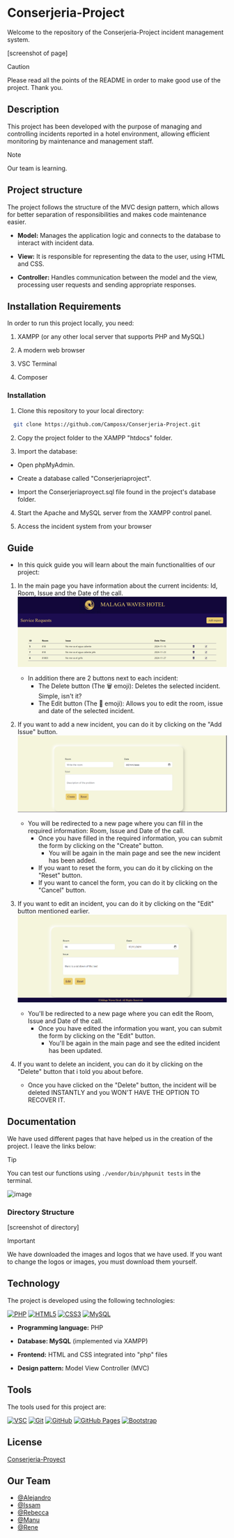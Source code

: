 # Conserjeria-Project
Welcome to the repository of the Conserjeria-Project incident management system.

[screenshot of page]

>[!CAUTION]
>Please read all the points of the README in order to make good use of the project. Thank you.

## Description
This project has been developed with the purpose of managing and controlling incidents reported in a hotel environment, allowing efficient monitoring by maintenance and management staff.

>[!NOTE]
>Our team is learning.

## Project structure
The project follows the structure of the MVC design pattern, which allows for better separation of responsibilities and makes code maintenance easier.

- **Model:** Manages the application logic and connects to the database to interact with incident data.

- **View:** It is responsible for representing the data to the user, using HTML and CSS.

- **Controller:** Handles communication between the model and the view, processing user requests and sending appropriate responses.

## Installation Requirements
In order to run this project locally, you need:

  1. XAMPP (or any other local server that supports PHP and MySQL)

  2. A modern web browser

  3. VSC Terminal

  4. Composer

### Installation
1. Clone this repository to your local directory:

```bash
  git clone https://github.com/Camposx/Conserjeria-Project.git
```

2. Copy the project folder to the XAMPP "htdocs" folder.

3. Import the database:
- Open phpMyAdmin.

- Create a database called "Conserjeriaproject".

- Import the Conserjeriaproyect.sql file found in the project's database folder.

4. Start the Apache and MySQL server from the XAMPP control panel.

5. Access the incident system from your browser

## Guide
- In this quick guide you will learn about the main functionalities of our project:


1. In the main page you have information about the current incidents: Id, Room, Issue and the Date of the call.
![screenshot of our main page](/public/img/indexMalagaWavesHotel.png)
    - In addition there are 2 buttons next to each incident: 
      - The Delete button (The 🗑️ emoji): Deletes the selected incident. Simple, isn't it?
      - The Edit button (The 📝 emoji): Allows you to edit the room, issue and date of the selected incident.
  
2. If you want to add a new incident, you can do it by clicking on the "Add Issue" button.
![Our new calls form ](/public/img/form.png)
    - You will be redirected to a new page where you can fill in the required information: Room, Issue and Date of the call.
      - Once you have filled in the required information, you can submit the form by clicking on the "Create" button.
        - You will be again in the main page and see the new incident has been added.
      - If you want to reset the form, you can do it by clicking on the "Reset" button.
      - If you want to cancel the form, you can do it by clicking on the "Cancel" button.

3. If you want to edit an incident, you can do it by clicking on the "Edit" button mentioned earlier.
![Our edit form ](/public/img/editForm.png)
     - You'll be redirected to a new page where you can edit the Room, Issue and Date of the call.
        - Once you have edited the information you want, you can submit the form by clicking on the "Edit" button.
          - You'll be again in the main page and see the edited incident has been updated.

4. If you want to delete an incident, you can do it by clicking on the "Delete" button that i told you about before.
    - Once you have clicked on the "Delete" button, the incident will be deleted INSTANTLY and you WON'T HAVE THE OPTION TO RECOVER IT.

## Documentation
We have used different pages that have helped us in the creation of the project. I leave the links below:

>[!TIP]
>You can test our functions using `./vendor/bin/phpunit tests` in the terminal.

![image](https://github.com/user-attachments/assets/d35188bd-2cf2-4a30-8b25-a9c7ec893e82)

### Directory Structure
[screenshot of directory]

>[!IMPORTANT]
>We have downloaded the images and logos that we have used. If you want to change the logos or images, you must download them yourself.

## Technology
The project is developed using the following technologies:

<a href='#777BB4' target="_blank"><img alt='PHP' src='https://img.shields.io/badge/PHP-100000?style=for-the-badge&logo=PHP&logoColor=FFFFFF&labelColor=8892be&color=8892be'/></a>
<a href='https://github.com/shivamkapasia0' target="_blank"><img alt='HTML5' src='https://img.shields.io/badge/HTML5-100000?style=for-the-badge&logo=HTML5&logoColor=white&labelColor=E34F26&color=E34F26'/></a>
<a href='https://github.com/shivamkapasia0' target="_blank"><img alt='CSS3' src='https://img.shields.io/badge/CSS3-100000?style=for-the-badge&logo=CSS3&logoColor=white&labelColor=1572B6&color=1572B6'/></a>
<a href='#4479A1' target="_blank"><img alt='MySQL' src='https://img.shields.io/badge/MySQL-100000?style=for-the-badge&logo=MySQL&logoColor=white&labelColor=00758f&color=00758f'/></a>

- **Programming language:** PHP

- **Database: MySQL** (implemented via XAMPP)

- **Frontend:** HTML and CSS integrated into "php" files

- **Design pattern:** Model View Controller (MVC)

## Tools
The tools used for this project are:

<a href='visual studio code' target="_blank"><img alt='VSC' src='https://img.shields.io/badge/VSC-100000?style=for-the-badge&logo=VSC&logoColor=white&labelColor=0277BD&color=0277BD'/></a>
<a href='https://github.com/shivamkapasia0' target="_blank"><img alt='Git' src='https://img.shields.io/badge/Git-100000?style=for-the-badge&logo=Git&logoColor=white&labelColor=F05032&color=F05032'/></a>
<a href='https://github.com/shivamkapasia0' target="_blank"><img alt='GitHub' src='https://img.shields.io/badge/GitHub-100000?style=for-the-badge&logo=GitHub&logoColor=white&labelColor=181717&color=181717'/></a>
<a href='https://github.com/shivamkapasia0' target="_blank"><img alt='GitHub Pages' src='https://img.shields.io/badge/GitHub_Pages-100000?style=for-the-badge&logo=GitHub Pages&logoColor=white&labelColor=222222&color=222222'/></a>
<a href='https://github.com/shivamkapasia0' target="_blank"><img alt='Bootstrap' src='https://img.shields.io/badge/Bootstrap-100000?style=for-the-badge&logo=Bootstrap&logoColor=white&labelColor=7952B3&color=7952B3'/></a>

## License
[Conserjeria-Proyect](https://github.com/Camposx/Conserjeria-Project)

## Our Team
- [@Alejandro](https://github.com/Camposx)
- [@Issam](https://github.com/issamchlf)
- [@Rebecca](https://github.com/rebecabernal)
- [@Manu](https://github.com/Manusitox360)
- [@Rene](https://github.com/mrene42)
